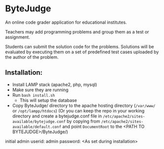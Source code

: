 ByteJudge
=========

An online code grader application for educational institutes. 

Teachers may add programming problems and group them as a test or assignment.

Students can submit the solution code for the problems. Solutions will be evaluated by executing them on a set of predefined test cases uploaded by the author of the problem.


Installation:
-------------

 - Install LAMP stack (apache2, php, mysql)
 - Make sure they are running
 - Run `bash install.sh`
   - This will setup the database 
 - Copy ByteJudge/ directory to the apache hosting directory (`/var/www/` or `/opt/lampp/htdocs`)
   (Or you can keep the repo in your working directory and create a bytejudge.conf file in `/etc/apache2/sites-available/bytejudge.conf` by copying from `/etc/apache2/sites-available/default.conf` and point `DocumentRoot` to the \<PATH TO BYTEJUDGE\>/ByteJudge/)


initial admin userid: admin password: \<As set during installation\>
